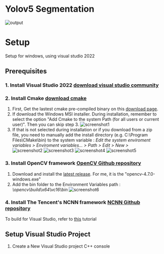 # Yolov5 Segmentation
![output](./NCNN-test/output/horses.jpg)
# Setup
Setup for windows, using visual studio 2022
## Prerequisites
### 1. Install Visual Studio 2022 [download visual studio community](https://visualstudio.microsoft.com/vs/community/)

### 2. Install Cmake [download cmake](https://cmake.org/download/)
1. First, Get the lastest cmake pre-compiled binary on this [download page](https://cmake.org/download/).
2. If download the Windows MSI installer. During installation, remember to select the option "Add Cmake to the system Path (for all users or current user)". Then you can skip step 3.
![screenshot1](./tutorial/Screenshot1.png)
3. If that is not selected during installation or if you download from a zip file, you need to manually add the install directory (e.g. C:\Program Files\CMake\bin) to the system variable : *Edit the system enviroment variables > Enviroment variables... > Path > Edit > New >*
![screenshot2](./tutorial/Screenshot2.png)
![screenshot3](./tutorial/Screenshot3.png)
![screenshot4](./tutorial/Screenshot4.png)
![screenshot5](./tutorial/Screenshot5.png)

### 3. Install OpenCV framework [OpenCV Github repository](https://github.com/opencv/opencv)
1. Download and install the [latest release](https://github.com/opencv/opencv/releases/). For me, it is the "opencv-4.7.0-windows.exe"
2. Add the bin folder to the Environment Variables path : *\opencv\build\x64\vc16\bin*
![screenshot6](./tutorial/Screenshot6.png)

### 4. Install The Tencent's NCNN framework [NCNN Github repository](https://github.com/Tencent/ncnn)
To build for Visual Studio, refer to [this](https://github.com/Tencent/ncnn/wiki/build-for-VisualStudio.en#compile-and-install-ncnn-library-and-model-conversion-tool) tutorial

## Setup Visual Studio Project
1. Create a New Visual Studio project C++ console




